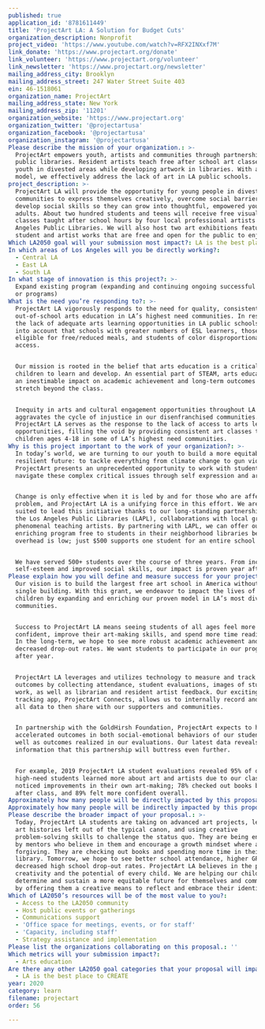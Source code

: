 ```yaml
---
published: true
application_id: '8781611449'
title: 'ProjectArt LA: A Solution for Budget Cuts'
organization_description: Nonprofit
project_video: 'https://www.youtube.com/watch?v=RFX2INXxf7M'
link_donate: 'https://www.projectart.org/donate'
link_volunteer: 'https://www.projectart.org/volunteer'
link_newsletter: 'https://www.projectart.org/newsletter'
mailing_address_city: Brooklyn
mailing_address_street: 247 Water Street Suite 403
ein: 46-1518061
organization_name: ProjectArt
mailing_address_state: New York
mailing_address_zip: '11201'
organization_website: 'https://www.projectart.org'
organization_twitter: '@projectartusa'
organization_facebook: '@projectartusa'
organization_instagram: '@projectartusa'
Please describe the mission of your organization.: >-
  ProjectArt empowers youth, artists and communities through partnerships with
  public libraries. Resident artists teach free after school art classes to
  youth in divested areas while developing artwork in libraries. With a scalable
  model, we effectively address the lack of art in LA public schools.
project_description: >-
  ProjectArt LA will provide the opportunity for young people in divested
  communities to express themselves creatively, overcome social barriers, and
  develop social skills so they can grow into thoughtful, empowered young
  adults. About two hundred students and teens will receive free visual arts
  classes taught after school hours by four local professional artists at Los
  Angeles Public Libraries. We will also host two art exhibitions featuring
  student and artist works that are free and open for the public to enjoy.
Which LA2050 goal will your submission most impact?: LA is the best place to LEARN
In which areas of Los Angeles will you be directly working?:
  - Central LA
  - East LA
  - South LA
In what stage of innovation is this project?: >-
  Expand existing program (expanding and continuing ongoing successful projects
  or programs)
What is the need you’re responding to?: >-
  ProjectArt LA vigorously responds to the need for quality, consistent,
  out-of-school arts education in LA’s highest need communities. In response to
  the lack of adequate arts learning opportunities in LA public schools, we take
  into account that schools with greater numbers of ESL learners, those who are
  eligible for free/reduced meals, and students of color disproportionately lack
  access. 


  Our mission is rooted in the belief that arts education is a critical tool for
  children to learn and develop. An essential part of STEAM, arts education has
  an inestimable impact on academic achievement and long-term outcomes that
  stretch beyond the class. 


  Inequity in arts and cultural engagement opportunities throughout LA
  aggravates the cycle of injustice in our disenfranchised communities.
  ProjectArt LA serves as the response to the lack of access to arts learning
  opportunities, filling the void by providing consistent art classes to
  children ages 4-18 in some of LA’s highest need communities.
Why is this project important to the work of your organization?: >-
  In today’s world, we are turning to our youth to build a more equitable and
  resilient future: to tackle everything from climate change to gun violence.
  ProjectArt presents an unprecedented opportunity to work with students to
  navigate these complex critical issues through self expression and art making.


  Change is only effective when it is led by and for those who are affected by a
  problem, and ProjectArt LA is a unifying force in this effort. We are uniquely
  suited to lead this initiative thanks to our long-standing partnerships with
  the Los Angeles Public Libraries (LAPL), collaborations with local groups, and
  phenomenal teaching artists. By partnering with LAPL, we can offer our
  enriching program free to students in their neighborhood libraries because
  overhead is low; just $500 supports one student for an entire school year. 


  We have served 500+ students over the course of three years. From increased
  self-esteem and improved social skills, our impact is proven year after year.
Please explain how you will define and measure success for your project.: >-
  Our vision is to build the largest free art school in America without owning a
  single building. With this grant, we endeavor to impact the lives of even more
  children by expanding and enriching our proven model in LA’s most divested
  communities. 


  Success to ProjectArt LA means seeing students of all ages feel more
  confident, improve their art-making skills, and spend more time reading books.
  In the long-term, we hope to see more robust academic achievement and
  decreased drop-out rates. We want students to participate in our programs year
  after year.  


  ProjectArt LA leverages and utilizes technology to measure and track our
  outcomes by collecting attendance, student evaluations, images of student
  work, as well as librarian and resident artist feedback. Our exciting custom
  tracking app, ProjectArt Connects, allows us to internally record and track
  all data to then share with our supporters and communities. 


  In partnership with the GoldHirsh Foundation, ProjectArt expects to have
  accelerated outcomes in both social-emotional behaviors of our students as
  well as outcomes realized in our evaluations. Our latest data reveals telling
  information that this partnership will buttress even further. 


  For example, 2019 ProjectArt LA student evaluations revealed 95% of our
  high-need students learned more about art and artists due to our classes;  95%
  noticed improvements in their own art-making; 78% checked out books before and
  after class, and 89% felt more confident overall. 
Approximately how many people will be directly impacted by this proposal?: '200'
Approximately how many people will be indirectly impacted by this proposal?: '400'
Please describe the broader impact of your proposal.: >-
  Today, ProjectArt LA students are taking on advanced art projects, learning
  art histories left out of the typical canon, and using creative
  problem-solving skills to challenge the status quo. They are being encouraged
  by mentors who believe in them and encourage a growth mindset where art is
  forgiving. They are checking out books and spending more time in their local
  library. Tomorrow, we hope to see better school attendance, higher GPAs, and
  decreased high school drop-out rates. ProjectArt LA believes in the power of
  creativity and the potential of every child. We are helping our children
  determine and sustain a more equitable future for themselves and communities
  by offering them a creative means to reflect and embrace their identities.
Which of LA2050’s resources will be of the most value to you?:
  - Access to the LA2050 community
  - Host public events or gatherings
  - Communications support
  - 'Office space for meetings, events, or for staff'
  - 'Capacity, including staff'
  - Strategy assistance and implementation
Please list the organizations collaborating on this proposal.: ''
Which metrics will your submission impact?:
  - Arts education
Are there any other LA2050 goal categories that your proposal will impact?:
  - LA is the best place to CREATE
year: 2020
category: learn
filename: projectart
order: 56

---
```

